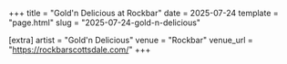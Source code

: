 +++
title = "Gold'n Delicious at Rockbar"
date = 2025-07-24
template = "page.html"
slug = "2025-07-24-gold-n-delicious"

[extra]
artist = "Gold'n Delicious"
venue = "Rockbar"
venue_url = "https://rockbarscottsdale.com/"
+++
